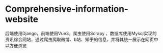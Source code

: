 # Comprehensive-information-website
后端使用Django，前端使用Vue3，爬虫使用Scrapy ，数据库使用Mysql实现的资讯综合网站，通过爬虫爬取微博、b站、知乎的信息，并将其统一展示在网页中以方便浏览

